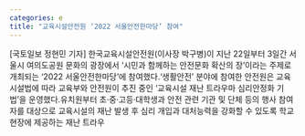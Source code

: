 ```yaml
---
categories: e
title: "교육시설안전원 ‘2022 서울안전한마당’ 참여"
---
```

[국토일보 정현민 기자] 한국교육시설안전원(이사장 박구병)이 지난 22일부터 3일간 서울시 여의도공원 문화의 광장에서 ‘시민과 함께하는 안전문화 확산의 장’이라는 주제로 개최되는 ‘2022 서울안전한마당’에 참여했다.‘생활안전’ 분야에 참여한 안전원은 교육시설법에 따라 교육부와 안전원이 추진 중인 ‘교육시설 재난 트라우마 심리안정화 기법’을 운영했다.유치원부터 초·중·고등·대학생과 안전 관련 기관 및 단체 등의 행사 참여자를 대상으로 교육시설의 재난 발생 후 심리 개입과 대처능력을 강화할 수 있도록 학교 현장에 제공하는 재난 트라우